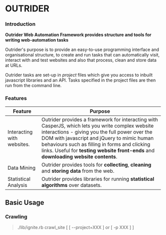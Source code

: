 # OUTRIDER

### Introduction

**Outrider Web Automation Framework provides structure and tools for writing web-automation tasks** 

Outrider's purpose is to provide an easy-to-use programming interface and organisational structure, to create and run tasks that can automatically visit, interact with and test websites and also that process, clean and store data at URLs. 

Outrider tasks are set-up in *project* files which give you access to inbuilt javascript libraries and an API. Tasks specified in the project files are then run from the command line.

### Features

| Feature | Purpose |
| ------- | ------- |
Interacting with websites. | Outrider provides a framework for interacting with CasperJS, which lets you write complex website interactions  - giving you the full power over the DOM with javascript and jQuery to mimic human behaviours such as filling in forms and clicking links. Useful for **testing website front-ends** and  **downloading website contents**.
Data Mining | Outrider provides tools for **collecting**, **cleaning** and **storing data** from the web. 
Statistical Analysis | Outrider provides libraries for running **statistical algorithms** over datasets.
	

## Basic Usage

### Crawling

> ./lib/ignite.rb crawl_site [ [ --project=XXX ] or [  -p XXX ] ]